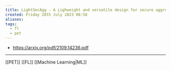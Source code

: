 ```yaml
---
title: LightSecAgg - A Lighweight and versatile design for secure aggregation in federated learning
created: Friday 28th July 2023 08:58
aliases: 
tags:
  - fl
  - pet
---
```

- https://arxiv.org/pdf/2109.14236.pdf

---
[[PET]]
[[FL]]
[[Machine Learning|ML]]

